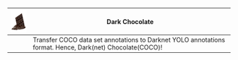|<img src="misc/chocolate.png" width="70" height="50" alt="Transfer COCO data set annotations to Darknet YOLO annotations format. Hence, Dark(net) Chocolate(COCO)!" />| Dark Chocolate |
| ------------- | ------------- |
|               | Transfer COCO data set annotations to Darknet YOLO annotations format. Hence, Dark(net) Chocolate(COCO)!              |




